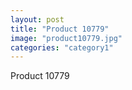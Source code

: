 ```yaml
---
layout: post
title: "Product 10779"
image: "product10779.jpg"
categories: "category1"
---
```

Product 10779

